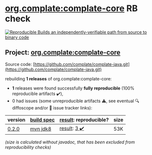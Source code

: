 [org.complate:complate-core](https://search.maven.org/artifact/org.complate/complate-core/) RB check
=======

[![Reproducible Builds](https://reproducible-builds.org/images/logos/rb.svg) an independently-verifiable path from source to binary code](https://reproducible-builds.org/)

## Project: [org.complate:complate-core](https://search.maven.org/artifact/org.complate/complate-core/)

Source code: [https://github.com/complate/complate-java.git](https://github.com/complate/complate-java.git)

rebuilding **1 releases** of org.complate:complate-core:
- **1** releases were found successfully **fully reproducible** (100% reproducible artifacts :heavy_check_mark:),
- 0 had issues (some unreproducible artifacts :warning:, see eventual :mag: diffoscope and/or :memo: issue tracker links):

| version | [build spec](/BUILDSPEC.md) | [result](https://reproducible-builds.org/docs/jvm/): reproducible? | size |
| -- | --------- | ------ | -- |
| [0.2.0](https://search.maven.org/artifact/org.complate/complate-core/0.2.0/pom) | [mvn jdk8](complate-core-0.2.0.buildspec) | [result](complate-core-0.2.0.buildinfo): [3 :heavy_check_mark: ](complate-core-0.2.0.buildcompare) | 53K |

<i>(size is calculated without javadoc, that has been excluded from reproducibility checks)</i>
